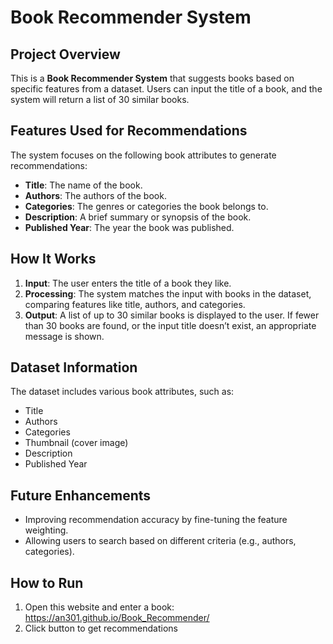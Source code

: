# Book Recommender System

## Project Overview

This is a **Book Recommender System** that suggests books based on specific features from a dataset. Users can input the title of a book, and the system will return a list of 30 similar books.

## Features Used for Recommendations

The system focuses on the following book attributes to generate recommendations:

- **Title**: The name of the book.
- **Authors**: The authors of the book.
- **Categories**: The genres or categories the book belongs to.
- **Description**: A brief summary or synopsis of the book.
- **Published Year**: The year the book was published.

## How It Works

1. **Input**: The user enters the title of a book they like.
2. **Processing**: The system matches the input with books in the dataset, comparing features like title, authors, and categories.
3. **Output**: A list of up to 30 similar books is displayed to the user. If fewer than 30 books are found, or the input title doesn’t exist, an appropriate message is shown.

## Dataset Information

The dataset includes various book attributes, such as:
- Title
- Authors
- Categories
- Thumbnail (cover image)
- Description
- Published Year

## Future Enhancements

- Improving recommendation accuracy by fine-tuning the feature weighting.
- Allowing users to search based on different criteria (e.g., authors, categories).

## How to Run

1. Open this website and enter a book: https://an301.github.io/Book_Recommender/
2. Click button to get recommendations
